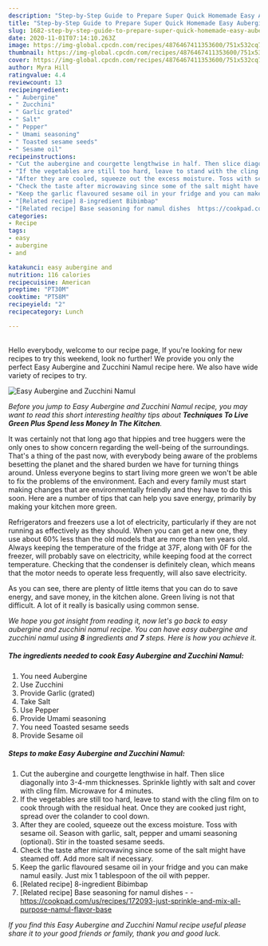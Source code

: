 ```yaml
---
description: "Step-by-Step Guide to Prepare Super Quick Homemade Easy Aubergine and Zucchini Namul"
title: "Step-by-Step Guide to Prepare Super Quick Homemade Easy Aubergine and Zucchini Namul"
slug: 1682-step-by-step-guide-to-prepare-super-quick-homemade-easy-aubergine-and-zucchini-namul
date: 2020-11-01T07:14:10.263Z
image: https://img-global.cpcdn.com/recipes/4876467411353600/751x532cq70/easy-aubergine-and-zucchini-namul-recipe-main-photo.jpg
thumbnail: https://img-global.cpcdn.com/recipes/4876467411353600/751x532cq70/easy-aubergine-and-zucchini-namul-recipe-main-photo.jpg
cover: https://img-global.cpcdn.com/recipes/4876467411353600/751x532cq70/easy-aubergine-and-zucchini-namul-recipe-main-photo.jpg
author: Myra Hill
ratingvalue: 4.4
reviewcount: 13
recipeingredient:
- " Aubergine"
- " Zucchini"
- " Garlic grated"
- " Salt"
- " Pepper"
- " Umami seasoning"
- " Toasted sesame seeds"
- " Sesame oil"
recipeinstructions:
- "Cut the aubergine and courgette lengthwise in half. Then slice diagonally into 3-4-mm thicknesses. Sprinkle lightly with salt and cover with cling film. Microwave for 4 minutes."
- "If the vegetables are still too hard, leave to stand with the cling film on to cook through with the residual heat. Once they are cooked just right, spread over the colander to cool down."
- "After they are cooled, squeeze out the excess moisture. Toss with sesame oil. Season with garlic, salt, pepper and umami seasoning (optional). Stir in the toasted sesame seeds."
- "Check the taste after microwaving since some of the salt might have steamed off. Add more salt if necessary."
- "Keep the garlic flavoured sesame oil in your fridge and you can make namul easily. Just mix 1 tablespoon of the oil with pepper."
- "[Related recipe] 8-ingredient Bibimbap"
- "[Related recipe] Base seasoning for namul dishes  https://cookpad.com/us/recipes/172093-just-sprinkle-and-mix-all-purpose-namul-flavor-base"
categories:
- Recipe
tags:
- easy
- aubergine
- and

katakunci: easy aubergine and 
nutrition: 116 calories
recipecuisine: American
preptime: "PT30M"
cooktime: "PT58M"
recipeyield: "2"
recipecategory: Lunch

---
```

<br>
Hello everybody, welcome to our recipe page, If you're looking for new recipes to try this weekend, look no further! We provide you only the perfect Easy Aubergine and Zucchini Namul recipe here. We also have wide variety of recipes to try.
<br>


![Easy Aubergine and Zucchini Namul](https://img-global.cpcdn.com/recipes/4876467411353600/751x532cq70/easy-aubergine-and-zucchini-namul-recipe-main-photo.jpg)

<i>Before you jump to Easy Aubergine and Zucchini Namul recipe, you may want to read this short interesting healthy tips about 
<strong>Techniques To Live Green Plus Spend less Money In The Kitchen</strong>.</i>
</br>

It was certainly not that long ago that hippies and tree huggers were the only ones to show concern regarding the well-being of the surroundings. That's a thing of the past now, with everybody being aware of the problems besetting the planet and the shared burden we have for turning things around. Unless everyone begins to start living more green we won't be able to fix the problems of the environment. Each and every family must start making changes that are environmentally friendly and they have to do this soon. Here are a number of tips that can help you save energy, primarily by making your kitchen more green.

Refrigerators and freezers use a lot of electricity, particularly if they are not running as effectively as they should. When you can get a new one, they use about 60% less than the old models that are more than ten years old. Always keeping the temperature of the fridge at 37F, along with 0F for the freezer, will probably save on electricity, while keeping food at the correct temperature. Checking that the condenser is definitely clean, which means that the motor needs to operate less frequently, will also save electricity.

As you can see, there are plenty of little items that you can do to save energy, and save money, in the kitchen alone. Green living is not that difficult. A lot of it really is basically using common sense.


<i>We hope you got insight from reading it, now let's go back to easy aubergine and zucchini namul recipe. You can have easy aubergine and zucchini namul using <strong>8</strong> ingredients and <strong>7</strong> steps. Here is how you achieve it.
</i>

##### The ingredients needed to cook Easy Aubergine and Zucchini Namul:

1. You need  Aubergine
1. Use  Zucchini
1. Provide  Garlic (grated)
1. Take  Salt
1. Use  Pepper
1. Provide  Umami seasoning
1. You need  Toasted sesame seeds
1. Provide  Sesame oil


##### Steps to make Easy Aubergine and Zucchini Namul:

1. Cut the aubergine and courgette lengthwise in half. Then slice diagonally into 3-4-mm thicknesses. Sprinkle lightly with salt and cover with cling film. Microwave for 4 minutes.
1. If the vegetables are still too hard, leave to stand with the cling film on to cook through with the residual heat. Once they are cooked just right, spread over the colander to cool down.
1. After they are cooled, squeeze out the excess moisture. Toss with sesame oil. Season with garlic, salt, pepper and umami seasoning (optional). Stir in the toasted sesame seeds.
1. Check the taste after microwaving since some of the salt might have steamed off. Add more salt if necessary.
1. Keep the garlic flavoured sesame oil in your fridge and you can make namul easily. Just mix 1 tablespoon of the oil with pepper.
1. [Related recipe] 8-ingredient Bibimbap
1. [Related recipe] Base seasoning for namul dishes -  - https://cookpad.com/us/recipes/172093-just-sprinkle-and-mix-all-purpose-namul-flavor-base


<i>If you find this Easy Aubergine and Zucchini Namul recipe useful please share it to your good friends or family, thank you and good luck.</i>
